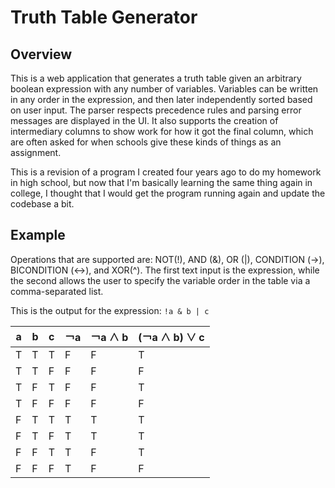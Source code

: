 # Truth Table Generator

## Overview
This is a web application that generates a truth table given an arbitrary boolean expression with any number of variables. Variables can be written in any order in the expression, and then later independently sorted based on user input. The parser respects precedence rules and parsing error messages are displayed in the UI. It also supports the creation of intermediary columns to show work for how it got the final column, which are often asked for when schools give these kinds of things as an assignment.

This is a revision of a program I created four years ago to do my homework in high school, but now that I'm basically learning the same thing again in college, I thought that I would get the program running again and update the codebase a bit.

## Example

Operations that are supported are: NOT(!), AND (&), OR (|), CONDITION (->), BICONDITION (<->), and XOR(^). The first text input is the expression, while the second allows the user to specify the variable order in the table via a comma-separated list.

This is the output for the expression: `!a & b | c`

a|b|c|￢a|￢a ∧ b|(￢a ∧ b) ∨ c
-|-|-|-|-|-
T|T|T|F|F|T
T|T|F|F|F|F
T|F|T|F|F|T
T|F|F|F|F|F
F|T|T|T|T|T
F|T|F|T|T|T
F|F|T|T|F|T
F|F|F|T|F|F

